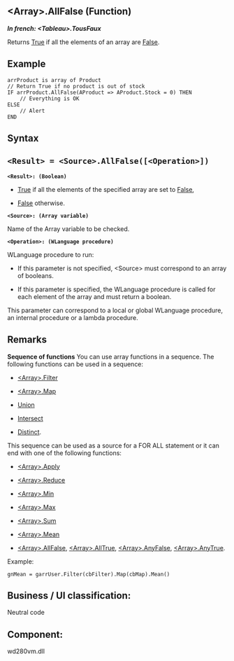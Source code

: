 


## &lt;Array&gt;.AllFalse (Function)

***In french: &lt;Tableau&gt;.TousFaux***



<a name="XUse"></a>
<a name="Use"></a>
<a name="description"></a>
Returns <u><u><u>True</u></u></u> if all the elements of an array are <u><u><u>False</u></u></u>.


<a name="Example1"></a>
<a name="sample_code"></a>

## Example


```wl
arrProduct is array of Product
// Return True if no product is out of stock
IF arrProduct.AllFalse(AProduct => AProduct.Stock = 0) THEN
	// Everything is OK
ELSE
	// Alert
END
```

<a name="XSYNTAX"></a>

## Syntax
<a name="SYNTAX1"></a>

`<Result> = <Source>.AllFalse([<Operation>])`
---

**`<Result>: (Boolean)`**



- <u><u><u><u>True</u></u></u></u> if all the elements of the specified array are set to <u><u><u><u>False</u></u></u></u>, 

- <u><u><u><u>False</u></u></u></u> otherwise.




**`<Source>: (Array variable)`**

Name of the Array variable to be checked.

**`<Operation>: (WLanguage procedure)`**

WLanguage procedure to run: 

- If this parameter is not specified, &lt;Source&gt; must correspond to an array of booleans. 

- If this parameter is specified, the WLanguage procedure is called for each element of the array and must return a boolean. 


This parameter can correspond to a local or global WLanguage procedure, an internal procedure or a lambda procedure.



<a name="NOTE0"></a>
<a name="NOTE0_1"></a>

## Remarks
**Sequence of functions**
You can use array functions in a sequence. 
The following functions can be used in a sequence: 

- [&lt;Array&gt;.Filter](../WDLang1/1000024968.md)

- [&lt;Array&gt;.Map](../WDLang1/1000025418.md)

- [Union](../WDLang1/1000025408.md)

- [Intersect](../WDLang1/1000025407.md)

- [Distinct](../WDLang1/1000025406.md). 


This sequence can be used as a source for a FOR ALL statement or it can end with one of the following functions: 

- [&lt;Array&gt;.Apply](../WDLang1/1000024969.md)

- [&lt;Array&gt;.Reduce](../WDLang1/1000024951.md)

- [&lt;Array&gt;.Min](../WDLang1/1000025412.md)

- [&lt;Array&gt;.Max](../WDLang1/1000025411.md)

- [&lt;Array&gt;.Sum](../WDLang1/1000025415.md)

- [&lt;Array&gt;.Mean](../WDLang1/1000025417.md)

- [&lt;Array&gt;.AllFalse](../WDLang1/1000024935.md), [&lt;Array&gt;.AllTrue](../WDLang1/1000024936.md), [&lt;Array&gt;.AnyFalse](../WDLang1/1000024937.md), [&lt;Array&gt;.AnyTrue](../WDLang1/1000024938.md). 




Example: 

```wl
gnMean = garrUser.Filter(cbFilter).Map(cbMap).Mean()
```


<a name="XComponent"></a>

## Business / UI classification:
Neutral code
## Component:
wd280vm.dll
